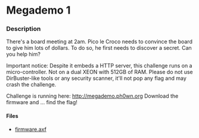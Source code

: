 # Megademo 1

### Description
There's a board meeting at 2am. Pico le Croco needs to convince the board to give him lots of dollars. To do so, he first needs to discover a secret. Can you help him?

Important notice: Despite it embeds a HTTP server, this challenge runs on a micro-controller. Not on a dual XEON with 512GB of RAM. Please do not use DirBuster-like tools or any security scanner, it'll not pop any flag and may crash the challenge.

Challenge is running here: http://megademo.ph0wn.org
Download the firmware and ... find the flag!

#### Files
- [firmware.axf](./files/firmware.axf)
